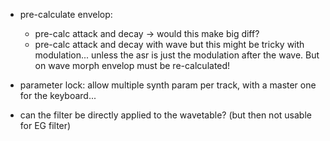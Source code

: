 - pre-calculate envelop: 
    - pre-calc attack and decay -> would this make big diff?
    - pre-calc attack and decay with wave but this might be tricky with modulation... unless the asr is just the modulation after the wave. But on wave morph envelop must be re-calculated!
- parameter lock: allow multiple synth param per track, with a master one for the keyboard...

- can the filter be directly applied to the wavetable? (but then not usable for EG filter)
